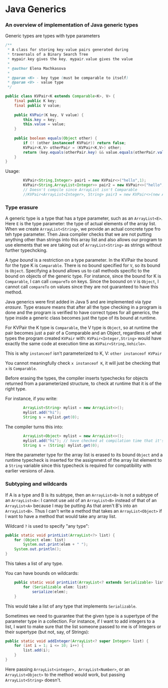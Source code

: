 # Java Generics
### An overview of implementation of Java generic types

Generic types are types with type parameters
```java
/**
 * A class for storing key-value pairs generated during
 * traversals of a Binary Search Tree
 * mypair.key gives the key, mypair.value gives the value
 * 
 * @author Elena Machkasova
 *
 * @param <K> - key type (must be comparable to itself)
 * @param <V> - value type 
 */

public class KVPair<K extends Comparable<K>, V> {
	final public K key;
	final public V value;
	
	public KVPair(K key, V value) {
		this.key = key;
		this.value = value;
	}
	
	public boolean equals(Object other) {
		if (! (other instanceof KVPair)) return false;
		KVPair<K,V> otherPair = (KVPair<K,V>) other;
		return (key.equals(otherPair.key) && value.equals(otherPair.value));
	}
}
```
Usage:

```java
		KVPair<String,Integer> pair1 = new KVPair<>("hello",1);
		KVPair<String,ArrayList<Integer>> pair2 = new KVPair<>("hello",new ArrayList<>());
		// Doesn't compile since ArrayList isn't Comparable
		//KVPair<ArrayList<Integer>, String> pair3 = new KVPair<>(new ArrayList<>(),"hello");
```

### Type erasure
A generic type is a type that has a type parameter, such as an `ArrayList<E>`. Here `E` is the type parameter: the type of actual elements of the array list. When we create `ArrayList<String>`, we provide an actual concrete type fro teh type parameter. Then Java compiler checks that we are not putting anything other than strings into this array list and also allows our program to use elements that we are taking out of `ArrayList<String>` as strings without further typechcking. 

A _type bound_ is a restriction on a type parameter. In the KVPair the bound for the type K is `Comparable`. There is no bound specified for `V`, so its bound is `Object`.  Specifying a bound allows us to call methods specific to the bound on objects of the generic type. For instance, since the bound for K is `Comparable`, I can call `compareTo` on keys. Since the boound on `V` is `Object`, I cannot call  `compareTo` on values since they are not guaranteed to have this method.  

Java generics were first added in Java 5 and are implemented via _type erasure_. Type erasure means that after all the type checking in a program is done and the program is verified to have correct types for all generics, the type inside a generic class becomes just the type of its bound at runtime.

For KVPair the K type is `Comparable`, the V type is `Object`, so at runtime the pair becomes just a pair of a Comparable and an Object, regardless of what types the program created `KVPair` with: `KVPair<Integer,String>` would have exactly the same code at execution time as `KVPair<String,Vehicle>`.  

This is why `instanceof` isn't parameterized to K, V: `other instanceof KVPair` 

You cannot meaningfully check `x instanceof K`, it will just be checking that `x` is  `Comparable`.

Before erasing the types, the compiler inserts typechecks for objects returned from a parameterized structure, to check at runtime that it is of the right type. 

For instance, if you write:
```java
		ArrayList<String> mylist = new ArrayList<>();
		mylist.add("hi");
		String s = mylist.get(0);
```
The compiler turns this into:
```java
		ArrayList<Object> mylist = new ArrayList<>();
		mylist.add("hi"); // have checked at compilation time that it's a string
		String s = (String) mylist.get(0); 
```
Here the parameter type for the array list is erased to its bound `Object` and a runtime typecheck is inserted for the assignment of the array list element to a `String` variable since this typecheck is required for compatibility with earlier versions of Java. 

### Subtyping and wildcards
If A is a type and B is its subtype, then an `ArrayList<B>` is not a subtype of an `ArrayList<A>`:
I cannot use `add` of an `ArrayList<B>` instead of that of an `ArrayList<A>` because I may be putting As that aren't B's into an `ArrayList<B>`. 
Thus I can't write a method that takes an `ArrayList<Object>` if I want to have a method that would take any array list.  

Wildcard `?` is used to specify "any type": 
```java
public static void printList(ArrayList<?> list) {
    for (Object elem: list)
        System.out.print(elem + " ");
    System.out.println();
}
```
This takes a list of any type. 

You can have bounds on wildcards:
```java
	public static void printList(ArrayList<? extends Serializable> list) {
	    for (Serializable elem: list)
	        serialize(elem);
	}

```
This would take a list of any type that implements `Serializable`.

Sometimes we need to guarantee that the given type is a supertype of the parameter type in a collection. For instance, if I want to add integers to a list,
I want to make sure that the list someone passed to me is of Integers or their supertype (but not, say, of Strings):
```java
public static void addInteger(ArrayList<? super Integer> list) {
    for (int i = 1; i <= 10; i++) {
        list.add(i);
    }
}
```
Here passing `ArrayList<integer>, ArrayList<Number>`, or an `ArrayList<Object>` to the method would work, but passing `ArrayList<String>` doesn't. 

